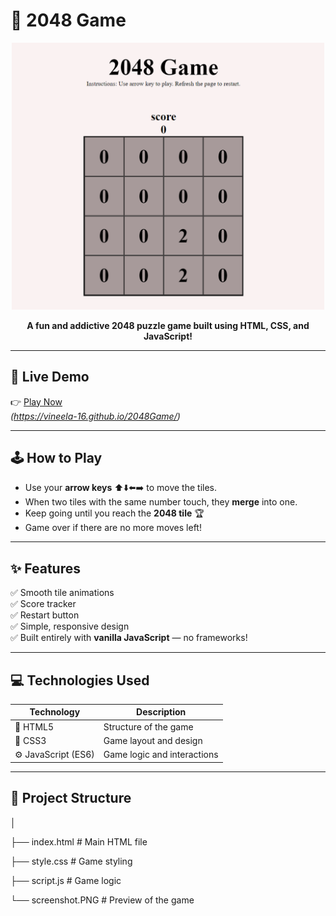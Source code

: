 # 🎯 2048 Game

<p align="center">
  <img src="./screenshot.PNG" alt="2048 Game Screenshot" width="500"/>
</p>

<p align="center">
  <b>A fun and addictive 2048 puzzle game built using HTML, CSS, and JavaScript!</b>
</p>


---
## 🧩 Live Demo  
👉 [Play Now](https://vineela-16.github.io/2048-game/)  
*(https://vineela-16.github.io/2048Game/)*

---
## 🕹️ How to Play
- Use your **arrow keys** ⬆️⬇️⬅️➡️ to move the tiles.  
- When two tiles with the same number touch, they **merge** into one.  
- Keep going until you reach the **2048 tile** 🏆  
- Game over if there are no more moves left!

---

## ✨ Features
✅ Smooth tile animations  
✅ Score tracker  
✅ Restart button  
✅ Simple, responsive design  
✅ Built entirely with **vanilla JavaScript** — no frameworks!

---

## 💻 Technologies Used
| Technology | Description |
|-------------|-------------|
| 🧱 HTML5 | Structure of the game |
| 🎨 CSS3 | Game layout and design |
| ⚙️ JavaScript (ES6) | Game logic and interactions |

---

## 📁 Project Structure

│

├── index.html # Main HTML file

├── style.css # Game styling

├── script.js # Game logic

└── screenshot.PNG # Preview of the game

